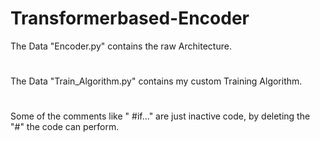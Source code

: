 # Transformerbased-Encoder
 The Data "Encoder.py" contains the raw Architecture.
#
 The Data "Train_Algorithm.py" contains my custom Training Algorithm.
#
 Some of the comments like " #if..." are just inactive code, by deleting the "#" the code can perform.

